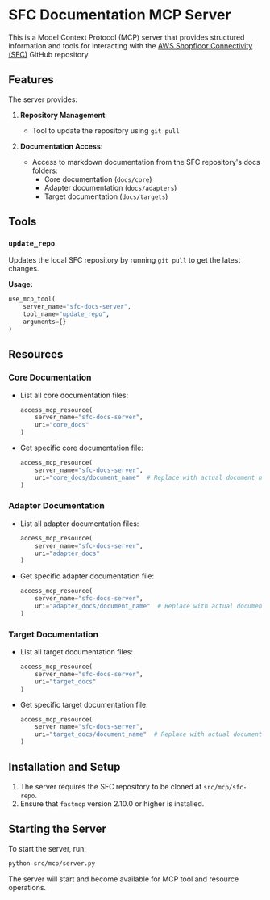 # SFC Documentation MCP Server

This is a Model Context Protocol (MCP) server that provides structured information and tools for interacting with the [AWS Shopfloor Connectivity (SFC)](https://github.com/aws-samples/shopfloor-connectivity) GitHub repository.

## Features

The server provides:

1. **Repository Management**:
   - Tool to update the repository using `git pull`

2. **Documentation Access**:
   - Access to markdown documentation from the SFC repository's docs folders:
     - Core documentation (`docs/core`)
     - Adapter documentation (`docs/adapters`)
     - Target documentation (`docs/targets`)

## Tools

### `update_repo`

Updates the local SFC repository by running `git pull` to get the latest changes.

**Usage:**
```python
use_mcp_tool(
    server_name="sfc-docs-server",
    tool_name="update_repo",
    arguments={}
)
```

## Resources

### Core Documentation

- List all core documentation files:
  ```python
  access_mcp_resource(
      server_name="sfc-docs-server",
      uri="core_docs"
  )
  ```

- Get specific core documentation file:
  ```python
  access_mcp_resource(
      server_name="sfc-docs-server",
      uri="core_docs/document_name"  # Replace with actual document name without .md extension
  )
  ```

### Adapter Documentation

- List all adapter documentation files:
  ```python
  access_mcp_resource(
      server_name="sfc-docs-server",
      uri="adapter_docs"
  )
  ```

- Get specific adapter documentation file:
  ```python
  access_mcp_resource(
      server_name="sfc-docs-server",
      uri="adapter_docs/document_name"  # Replace with actual document name without .md extension
  )
  ```

### Target Documentation

- List all target documentation files:
  ```python
  access_mcp_resource(
      server_name="sfc-docs-server",
      uri="target_docs"
  )
  ```

- Get specific target documentation file:
  ```python
  access_mcp_resource(
      server_name="sfc-docs-server",
      uri="target_docs/document_name"  # Replace with actual document name without .md extension
  )
  ```

## Installation and Setup

1. The server requires the SFC repository to be cloned at `src/mcp/sfc-repo`.
2. Ensure that `fastmcp` version 2.10.0 or higher is installed.

## Starting the Server

To start the server, run:

```bash
python src/mcp/server.py
```

The server will start and become available for MCP tool and resource operations.
